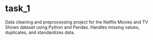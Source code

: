 # task_1
Data cleaning and preprocessing project for the Netflix Movies and TV Shows dataset using Python and Pandas. Handles missing values, duplicates, and standardizes data.
